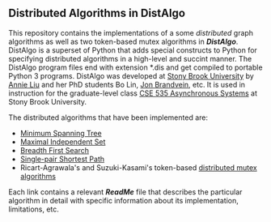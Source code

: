 Distributed Algorithms in DistAlgo
----------------------------------
This repository contains the implementations of a some _distributed_ graph algorithms as well as two token-based mutex algorithms in ***DistAlgo***. DistAlgo is a superset of Python that adds special constructs to Python for specifying distributed algorithms in a high-level and succint manner. The DistAlgo program files end with extension *.dis and get compiled to portable Python 3 programs. DistAlgo was developed at [Stony Brook University](http://www.cs.sunysb.edu/) by [Annie Liu](http://www.cs.sunysb.edu/~liu/) and her PhD students Bo Lin, [Jon Brandvein](http://www.cs.sunysb.edu/~jbrandve/), etc. It is used in instruction for the graduate-level class [CSE 535 Asynchronous Systems](http://www.cs.stonybrook.edu/~liu/cse535/) at Stony Brook University.

The distributed algorithms that have been implemented are:
* [Minimum Spanning Tree](https://github.com/arjungmenon/DistAlgo/tree/master/Minimum-Spanning-Tree)
* [Maximal Independent Set](https://github.com/arjungmenon/DistAlgo/tree/master/Maximal-Independent-Set)
* [Breadth First Search](https://github.com/arjungmenon/DistAlgo/tree/master/Breadth-First-Search)
* [Single-pair Shortest Path](https://github.com/arjungmenon/DistAlgo/tree/master/ShortestPath)
* Ricart-Agrawala's and Suzuki-Kasami's token-based [distributed mutex algorithms](https://github.com/arjungmenon/DistAlgo/tree/master/DistributedMutex)

Each link contains a relevant ***ReadMe*** file that describes the particular algorithm in detail with specific information about its implementation, limitations, etc.
